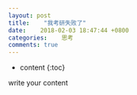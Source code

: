 ```yaml
---
layout: post
title:    "我考研失败了"
date:    2018-02-03 18:47:44 +0800
categories:    思考
comments: true
---
```


* content
{:toc}

write your content
